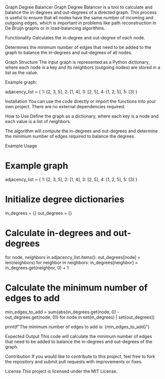 Graph Degree Balancer
Graph Degree Balancer is a tool to calculate and balance the in-degrees and out-degrees of a directed graph. This process is useful to ensure that all nodes have the same number of incoming and outgoing edges, which is important in problems like path reconstruction in De Bruijn graphs or in load-balancing algorithms.

Functionality
Calculates the in-degree and out-degree of each node.

Determines the minimum number of edges that need to be added to the graph to balance the in-degrees and out-degrees of all nodes.

Graph Structure
The input graph is represented as a Python dictionary, where each node is a key and its neighbors (outgoing nodes) are stored in a list as the value.

Example graph: 

adjacency_list = {
    1: [2, 3, 5],
    2: [1, 4],
    3: [2, 5],
    4: [1, 2, 5],
    5: [3]
}

Installation
You can use the code directly or import the functions into your own project. There are no external dependencies required.

How to Use
Define the graph as a dictionary, where each key is a node and each value is a list of neighbors.

The algorithm will compute the in-degrees and out-degrees and determine the minimum number of edges required to balance the degrees.

Example Usage

# Example graph
adjacency_list = {
    1: [2, 3, 5],
    2: [1, 4],
    3: [2, 5],
    4: [1, 2, 5],
    5: [3]
}

# Initialize degree dictionaries
in_degrees = {}
out_degrees = {}

# Calculate in-degrees and out-degrees
for node, neighbors in adjacency_list.items():
    out_degrees[node] = len(neighbors)
    for neighbor in neighbors:
        in_degrees[neighbor] = in_degrees.get(neighbor, 0) + 1

# Calculate the minimum number of edges to add
min_edges_to_add = sum(abs(in_degrees.get(node, 0) - out_degrees.get(node, 0)) for node in set(in_degrees) | set(out_degrees))

print(f"The minimum number of edges to add is: {min_edges_to_add}")

Expected Output
This code will calculate the minimum number of edges that need to be added to balance the in-degrees and out-degrees of the graph.

Contribution
If you would like to contribute to this project, feel free to fork the repository and submit pull requests with improvements or fixes.

License
This project is licensed under the MIT License.

